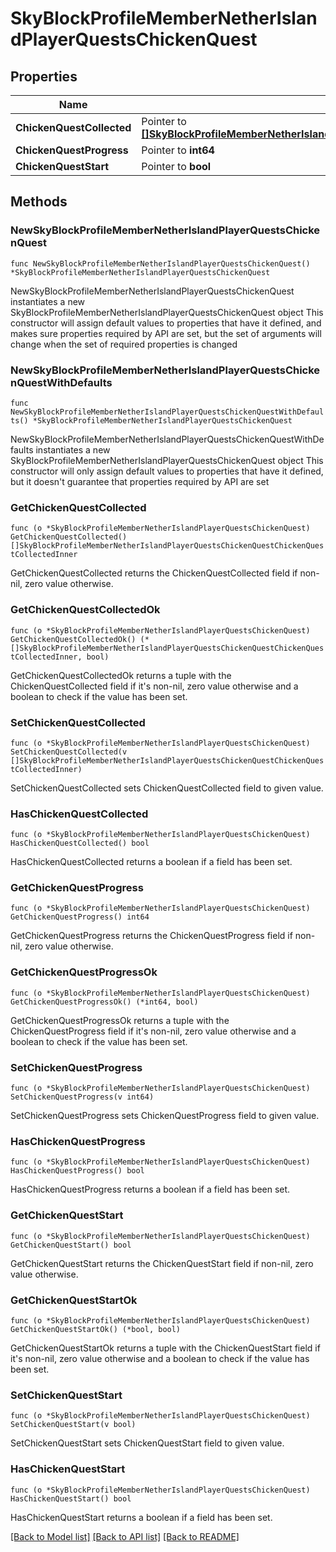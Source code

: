 # SkyBlockProfileMemberNetherIslandPlayerQuestsChickenQuest

## Properties

Name | Type | Description | Notes
------------ | ------------- | ------------- | -------------
**ChickenQuestCollected** | Pointer to [**[]SkyBlockProfileMemberNetherIslandPlayerQuestsChickenQuestChickenQuestCollectedInner**](SkyBlockProfileMemberNetherIslandPlayerQuestsChickenQuestChickenQuestCollectedInner.md) |  | [optional] 
**ChickenQuestProgress** | Pointer to **int64** |  | [optional] 
**ChickenQuestStart** | Pointer to **bool** |  | [optional] 

## Methods

### NewSkyBlockProfileMemberNetherIslandPlayerQuestsChickenQuest

`func NewSkyBlockProfileMemberNetherIslandPlayerQuestsChickenQuest() *SkyBlockProfileMemberNetherIslandPlayerQuestsChickenQuest`

NewSkyBlockProfileMemberNetherIslandPlayerQuestsChickenQuest instantiates a new SkyBlockProfileMemberNetherIslandPlayerQuestsChickenQuest object
This constructor will assign default values to properties that have it defined,
and makes sure properties required by API are set, but the set of arguments
will change when the set of required properties is changed

### NewSkyBlockProfileMemberNetherIslandPlayerQuestsChickenQuestWithDefaults

`func NewSkyBlockProfileMemberNetherIslandPlayerQuestsChickenQuestWithDefaults() *SkyBlockProfileMemberNetherIslandPlayerQuestsChickenQuest`

NewSkyBlockProfileMemberNetherIslandPlayerQuestsChickenQuestWithDefaults instantiates a new SkyBlockProfileMemberNetherIslandPlayerQuestsChickenQuest object
This constructor will only assign default values to properties that have it defined,
but it doesn't guarantee that properties required by API are set

### GetChickenQuestCollected

`func (o *SkyBlockProfileMemberNetherIslandPlayerQuestsChickenQuest) GetChickenQuestCollected() []SkyBlockProfileMemberNetherIslandPlayerQuestsChickenQuestChickenQuestCollectedInner`

GetChickenQuestCollected returns the ChickenQuestCollected field if non-nil, zero value otherwise.

### GetChickenQuestCollectedOk

`func (o *SkyBlockProfileMemberNetherIslandPlayerQuestsChickenQuest) GetChickenQuestCollectedOk() (*[]SkyBlockProfileMemberNetherIslandPlayerQuestsChickenQuestChickenQuestCollectedInner, bool)`

GetChickenQuestCollectedOk returns a tuple with the ChickenQuestCollected field if it's non-nil, zero value otherwise
and a boolean to check if the value has been set.

### SetChickenQuestCollected

`func (o *SkyBlockProfileMemberNetherIslandPlayerQuestsChickenQuest) SetChickenQuestCollected(v []SkyBlockProfileMemberNetherIslandPlayerQuestsChickenQuestChickenQuestCollectedInner)`

SetChickenQuestCollected sets ChickenQuestCollected field to given value.

### HasChickenQuestCollected

`func (o *SkyBlockProfileMemberNetherIslandPlayerQuestsChickenQuest) HasChickenQuestCollected() bool`

HasChickenQuestCollected returns a boolean if a field has been set.

### GetChickenQuestProgress

`func (o *SkyBlockProfileMemberNetherIslandPlayerQuestsChickenQuest) GetChickenQuestProgress() int64`

GetChickenQuestProgress returns the ChickenQuestProgress field if non-nil, zero value otherwise.

### GetChickenQuestProgressOk

`func (o *SkyBlockProfileMemberNetherIslandPlayerQuestsChickenQuest) GetChickenQuestProgressOk() (*int64, bool)`

GetChickenQuestProgressOk returns a tuple with the ChickenQuestProgress field if it's non-nil, zero value otherwise
and a boolean to check if the value has been set.

### SetChickenQuestProgress

`func (o *SkyBlockProfileMemberNetherIslandPlayerQuestsChickenQuest) SetChickenQuestProgress(v int64)`

SetChickenQuestProgress sets ChickenQuestProgress field to given value.

### HasChickenQuestProgress

`func (o *SkyBlockProfileMemberNetherIslandPlayerQuestsChickenQuest) HasChickenQuestProgress() bool`

HasChickenQuestProgress returns a boolean if a field has been set.

### GetChickenQuestStart

`func (o *SkyBlockProfileMemberNetherIslandPlayerQuestsChickenQuest) GetChickenQuestStart() bool`

GetChickenQuestStart returns the ChickenQuestStart field if non-nil, zero value otherwise.

### GetChickenQuestStartOk

`func (o *SkyBlockProfileMemberNetherIslandPlayerQuestsChickenQuest) GetChickenQuestStartOk() (*bool, bool)`

GetChickenQuestStartOk returns a tuple with the ChickenQuestStart field if it's non-nil, zero value otherwise
and a boolean to check if the value has been set.

### SetChickenQuestStart

`func (o *SkyBlockProfileMemberNetherIslandPlayerQuestsChickenQuest) SetChickenQuestStart(v bool)`

SetChickenQuestStart sets ChickenQuestStart field to given value.

### HasChickenQuestStart

`func (o *SkyBlockProfileMemberNetherIslandPlayerQuestsChickenQuest) HasChickenQuestStart() bool`

HasChickenQuestStart returns a boolean if a field has been set.


[[Back to Model list]](../README.md#documentation-for-models) [[Back to API list]](../README.md#documentation-for-api-endpoints) [[Back to README]](../README.md)



